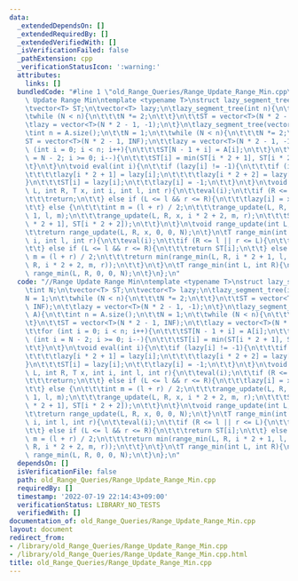 ```yaml
---
data:
  _extendedDependsOn: []
  _extendedRequiredBy: []
  _extendedVerifiedWith: []
  _isVerificationFailed: false
  _pathExtension: cpp
  _verificationStatusIcon: ':warning:'
  attributes:
    links: []
  bundledCode: "#line 1 \"old_Range_Queries/Range_Update_Range_Min.cpp\"\n//Range\
    \ Update Range Min\ntemplate <typename T>\nstruct lazy_segment_tree{\n\tint N;\n\
    \tvector<T> ST;\n\tvector<T> lazy;\n\tlazy_segment_tree(int n){\n\t\tN = 1;\n\t\
    \twhile (N < n){\n\t\t\tN *= 2;\n\t\t}\n\t\tST = vector<T>(N * 2 - 1, INF);\n\t\
    \tlazy = vector<T>(N * 2 - 1, -1);\n\t}\n\tlazy_segment_tree(vector<T> A){\n\t\
    \tint n = A.size();\n\t\tN = 1;\n\t\twhile (N < n){\n\t\t\tN *= 2;\n\t\t}\n\t\t\
    ST = vector<T>(N * 2 - 1, INF);\n\t\tlazy = vector<T>(N * 2 - 1, -1);\n\t\tfor\
    \ (int i = 0; i < n; i++){\n\t\t\tST[N - 1 + i] = A[i];\n\t\t}\n\t\tfor (int i\
    \ = N - 2; i >= 0; i--){\n\t\t\tST[i] = min(ST[i * 2 + 1], ST[i * 2 + 2]);\n\t\
    \t}\n\t}\n\tvoid eval(int i){\n\t\tif (lazy[i] != -1){\n\t\t\tif (i < N - 1){\n\
    \t\t\t\tlazy[i * 2 + 1] = lazy[i];\n\t\t\t\tlazy[i * 2 + 2] = lazy[i];\n\t\t\t\
    }\n\t\t\tST[i] = lazy[i];\n\t\t\tlazy[i] = -1;\n\t\t}\n\t}\n\tvoid range_update(int\
    \ L, int R, T x, int i, int l, int r){\n\t\teval(i);\n\t\tif (R <= l || r <= L){\n\
    \t\t\treturn;\n\t\t} else if (L <= l && r <= R){\n\t\t\tlazy[i] = x;\n\t\t\teval(i);\n\
    \t\t} else {\n\t\t\tint m = (l + r) / 2;\n\t\t\trange_update(L, R, x, i * 2 +\
    \ 1, l, m);\n\t\t\trange_update(L, R, x, i * 2 + 2, m, r);\n\t\t\tST[i] = min(ST[i\
    \ * 2 + 1], ST[i * 2 + 2]);\n\t\t}\n\t}\n\tvoid range_update(int L, int R, T x){\n\
    \t\treturn range_update(L, R, x, 0, 0, N);\n\t}\n\tT range_min(int L, int R, int\
    \ i, int l, int r){\n\t\teval(i);\n\t\tif (R <= l || r <= L){\n\t\t\treturn INF;\n\
    \t\t} else if (L <= l && r <= R){\n\t\t\treturn ST[i];\n\t\t} else {\n\t\t\tint\
    \ m = (l + r) / 2;\n\t\t\treturn min(range_min(L, R, i * 2 + 1, l, m), range_min(L,\
    \ R, i * 2 + 2, m, r));\n\t\t}\n\t}\n\tT range_min(int L, int R){\n\t\treturn\
    \ range_min(L, R, 0, 0, N);\n\t}\n};\n"
  code: "//Range Update Range Min\ntemplate <typename T>\nstruct lazy_segment_tree{\n\
    \tint N;\n\tvector<T> ST;\n\tvector<T> lazy;\n\tlazy_segment_tree(int n){\n\t\t\
    N = 1;\n\t\twhile (N < n){\n\t\t\tN *= 2;\n\t\t}\n\t\tST = vector<T>(N * 2 - 1,\
    \ INF);\n\t\tlazy = vector<T>(N * 2 - 1, -1);\n\t}\n\tlazy_segment_tree(vector<T>\
    \ A){\n\t\tint n = A.size();\n\t\tN = 1;\n\t\twhile (N < n){\n\t\t\tN *= 2;\n\t\
    \t}\n\t\tST = vector<T>(N * 2 - 1, INF);\n\t\tlazy = vector<T>(N * 2 - 1, -1);\n\
    \t\tfor (int i = 0; i < n; i++){\n\t\t\tST[N - 1 + i] = A[i];\n\t\t}\n\t\tfor\
    \ (int i = N - 2; i >= 0; i--){\n\t\t\tST[i] = min(ST[i * 2 + 1], ST[i * 2 + 2]);\n\
    \t\t}\n\t}\n\tvoid eval(int i){\n\t\tif (lazy[i] != -1){\n\t\t\tif (i < N - 1){\n\
    \t\t\t\tlazy[i * 2 + 1] = lazy[i];\n\t\t\t\tlazy[i * 2 + 2] = lazy[i];\n\t\t\t\
    }\n\t\t\tST[i] = lazy[i];\n\t\t\tlazy[i] = -1;\n\t\t}\n\t}\n\tvoid range_update(int\
    \ L, int R, T x, int i, int l, int r){\n\t\teval(i);\n\t\tif (R <= l || r <= L){\n\
    \t\t\treturn;\n\t\t} else if (L <= l && r <= R){\n\t\t\tlazy[i] = x;\n\t\t\teval(i);\n\
    \t\t} else {\n\t\t\tint m = (l + r) / 2;\n\t\t\trange_update(L, R, x, i * 2 +\
    \ 1, l, m);\n\t\t\trange_update(L, R, x, i * 2 + 2, m, r);\n\t\t\tST[i] = min(ST[i\
    \ * 2 + 1], ST[i * 2 + 2]);\n\t\t}\n\t}\n\tvoid range_update(int L, int R, T x){\n\
    \t\treturn range_update(L, R, x, 0, 0, N);\n\t}\n\tT range_min(int L, int R, int\
    \ i, int l, int r){\n\t\teval(i);\n\t\tif (R <= l || r <= L){\n\t\t\treturn INF;\n\
    \t\t} else if (L <= l && r <= R){\n\t\t\treturn ST[i];\n\t\t} else {\n\t\t\tint\
    \ m = (l + r) / 2;\n\t\t\treturn min(range_min(L, R, i * 2 + 1, l, m), range_min(L,\
    \ R, i * 2 + 2, m, r));\n\t\t}\n\t}\n\tT range_min(int L, int R){\n\t\treturn\
    \ range_min(L, R, 0, 0, N);\n\t}\n};\n"
  dependsOn: []
  isVerificationFile: false
  path: old_Range_Queries/Range_Update_Range_Min.cpp
  requiredBy: []
  timestamp: '2022-07-19 22:14:43+09:00'
  verificationStatus: LIBRARY_NO_TESTS
  verifiedWith: []
documentation_of: old_Range_Queries/Range_Update_Range_Min.cpp
layout: document
redirect_from:
- /library/old_Range_Queries/Range_Update_Range_Min.cpp
- /library/old_Range_Queries/Range_Update_Range_Min.cpp.html
title: old_Range_Queries/Range_Update_Range_Min.cpp
---
```

